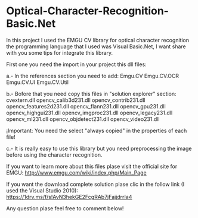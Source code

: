 # Optical-Character-Recognition-Basic.Net
In this project I used the EMGU CV library for optical character recognition the programming language that I used was Visual Basic.Net, I want share with you some tips for integrate this library.

First one you need the import in your project this dll files:

a.- In the references section you need to add:
Emgu.CV
Emgu.CV.OCR
Emgu.CV.UI
Emgu.CV.Util

b.- Bofore that you need copy this files in "solution explorer" section:
cvextern.dll
opencv_calib3d231.dll
opencv_contrib231.dll
opencv_features2d231.dll
opencv_flann231.dll
opencv_gpu231.dll
opencv_highgui231.dll
opencv_imgproc231.dll
opencv_legacy231.dll
opencv_ml231.dll
opencv_objdetect231.dll
opencv_video231.dll

¡Important: You need the select "always copied" in the properties of each file!

c.- It is really easy to use this library but you need preprocessing the image before using the character recognition.

If you want to learn more about this files plase visit the official site for EMGU: http://www.emgu.com/wiki/index.php/Main_Page

If you want the download complete solution plase clic in the follow link (I used the Visual Studio 2010): https://1drv.ms/f/s!AvN3hekGE2FcgRAb7jFajjdrrIa4  

Any question plase feel free to comment below!
